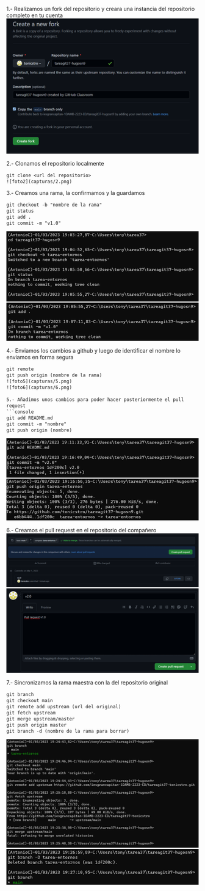1.- Realizamos un fork del repositorio y creara una instancia del repositorio completo en tu cuenta
![foto1](capturas/1.png)

2.- Clonamos el repositorio localmente
```console
git clone <url del repositorio>
![foto2](capturas/2.png)
```

3.- Creamos una rama, la confirmamos y la guardamos
```console
git checkout -b "nombre de la rama"
git status
git add .
git commit -m "v1.0"
```
![foto3](capturas/3.png)
![foto4](capturas/4.png)

4.- Enviamos los cambios a github y luego de identificar el nombre lo enviamos en forma segura
```console
git remote
git push origin (nombre de la rama)
![foto5](capturas/5.png)
![foto6](capturas/6.png)

5.- Añadimos unos cambios para poder hacer posteriormente el pull request
```console
git add README.md
git commit -m "nombre"
git push origin (nombre)
```
![foto7](capturas/7.png)
![foto8](capturas/8.png)

6.- Creamos el pull request en el repositorio del compañero
![foto9](capturas/9.png)
![foto10](capturas/10.png)

7.- Sincronizamos la rama maestra con la del repositorio original
```console
git branch 
git checkout main
git remote add upstream (url del original)
git fetch upstream
git merge upstream/master
git push origin master 
git branch -d (nombre de la rama para borrar)
```
![foto11](capturas/11.png)
![foto12](capturas/12.png)
